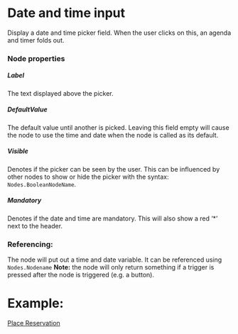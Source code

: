 # Date and time input

Display a date and time picker field. When the user clicks on this, an agenda and timer folds out.

### Node properties

##### Label

The text displayed above the picker.

##### DefaultValue

The default value until another is picked. Leaving this field empty will cause the node to use the time and date when the node is called as its default.

##### Visible

Denotes if the picker can be seen by the user. This can be influenced by other nodes to show or hide the picker with the syntax: `Nodes.BooleanNodeName`.

##### Mandatory

Denotes if the date and time are mandatory. This will also show a red ‘\*’ next to the header.

### Referencing:

The node will put out a time and date variable. It can be referenced using `Nodes.Nodename`
**Note:** the node will only return something if a trigger is pressed after the node is triggered (e.g. a button).

# Example:

[Place Reservation](../../Nodes/Examples/PlaceReservation.md)
